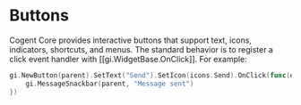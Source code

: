 # Buttons

Cogent Core provides interactive buttons that support text, icons, indicators, shortcuts, and menus. The standard behavior is to register a click event handler with [[gi.WidgetBase.OnClick]]. For example:

```Go
gi.NewButton(parent).SetText("Send").SetIcon(icons.Send).OnClick(func(e events.Event) {
    gi.MessageSnackbar(parent, "Message sent")
})
```
